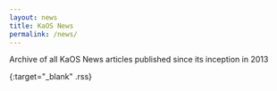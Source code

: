 ```yaml
---
layout: news
title: KaOS News
permalink: /news/
---
```

Archive of all KaOS News articles published since its inception in 2013

[<i class="fa fa-rss fa-2x"></i>](/feed.xml "RSS feed"){:target="_blank" .rss}

